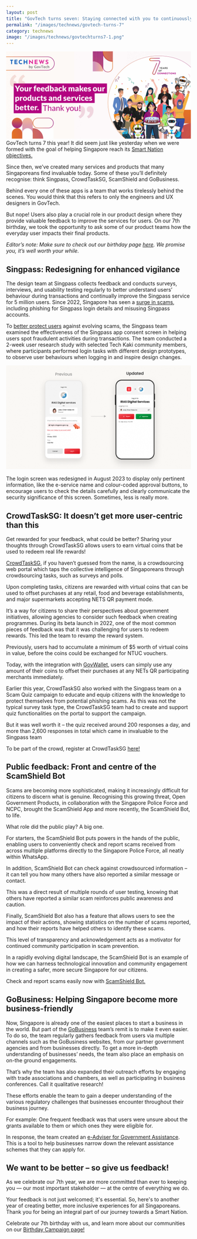 ```yaml
---
layout: post
title: "GovTech turns seven: Staying connected with you to continuously improve our services"
permalink: "/images/technews/govtech-turns-7"
category: technews
image: "/images/technews/govtechturns7-1.png"
---
```


![Thank you!](/images/technews/govtechturns7-1.png)
GovTech turns 7 this year! It did seem just like yesterday when we were formed with the goal of helping Singapore reach its [Smart Nation objectives.](https://www.tech.gov.sg/who-we-are/our-role/)

Since then, we’ve created many services and products that many Singaporeans find invaluable today. Some of these you’ll definitely recognise: think Singpass, CrowdTaskSG, ScamShield and GoBusiness. 

Behind every one of these apps is a team that works tirelessly behind the scenes. You would think that this refers to only the engineers and UX designers in GovTech. 

But nope! Users also play a crucial role in our product design where they provide valuable feedback to improve the services for users.
On our 7th birthday, we took the opportunity to ask some of our product teams how the everyday user impacts their final products. 

*Editor’s note: Make sure to check out our birthday page [here](https://www.tech.gov.sg/govtechturns7/). We promise you, it’s well worth your while.*

## Singpass: Redesigning for enhanced vigilance 
The design team at Singpass collects feedback and conducts surveys, interviews, and usability testing regularly to better understand users’ behaviour during transactions and continually improve the Singpass service for 5 million users.
Since 2022, Singapore has seen a [surge in scams](https://www.police.gov.sg/media-room/news/20221002_advisory_on_phishing_scams_involving_singpass), including phishing for Singpass login details and misusing Singpass accounts. 

To [better protect users](https://www.singpass.gov.sg/main/security/) against evolving scams, the Singpass team examined the effectiveness of the Singpass app consent screen in helping users spot fraudulent activities during transactions.
The team conducted a 2-week user research study with selected Tech Kaki community members, where participants performed login tasks with different design prototypes, to observe user behaviours when logging in and inspire design changes.

![Singpass login screen](/images/technews/govtechturns7-2.png)

The login screen was redesigned in August 2023 to display only pertinent information, like the e-service name and colour-coded approval buttons, to encourage users to check the details carefully and clearly communicate the security significance of this screen. Sometimes, less is really more.


## CrowdTaskSG: It doesn’t get more user-centric than this
Get rewarded for your feedback, what could be better? Sharing your thoughts through CrowdTaskSG allows users to earn virtual coins that be used to redeem real life rewards!

[CrowdTaskSG](www.crowdtasksg.gov.sg), if you haven’t guessed from the name, is a crowdsourcing web portal which taps the collective intelligence of Singaporeans through crowdsourcing tasks, such as surveys and polls. 

Upon completing tasks, citizens are rewarded with virtual coins that can be used to offset purchases at any retail, food and beverage establishments, and major supermarkets accepting NETS QR payment mode.

It’s a way for citizens to share their perspectives about government initiatives, allowing agencies to consider such feedback when creating programmes.
During its beta launch in 2022, one of the most common pieces of feedback was that it was challenging for users to redeem rewards. This led the team to revamp the reward system. 

Previously, users had to accumulate a minimum of $5 worth of virtual coins in value, before the coins could be exchanged for NTUC vouchers. 

Today, with the integration with [GovWallet](https://www.wallet.gov.sg/), users can simply use any amount of their coins to offset their purchases at any NETs QR participating merchants immediately.

Earlier this year, CrowdTaskSG also worked with the Singpass team on a Scam Quiz campaign to educate and equip citizens with the knowledge to protect themselves from potential phishing scams. 
As this was not the typical survey task type, the CrowdTaskSG team had to create and support quiz functionalities on the portal to support the campaign. 

But it was well worth it – the quiz received around 200 responses a day, and more than 2,600 responses in total which came in invaluable to the Singpass team  

To be part of the crowd, register at CrowdTaskSG [here!](www.crowdtasksg.gov.sg)


## Public feedback: Front and centre of the ScamShield Bot
Scams are becoming more sophisticated, making it increasingly difficult for citizens to discern what is genuine. Recognising this growing threat, Open Government Products, in collaboration with the Singapore Police Force and NCPC, brought the ScamShield App and more recently, the ScamShield Bot, to life.

What role did the public play? A big one. 

For starters, the ScamShield Bot puts powers in the hands of the public, enabling users to conveniently check and report scams received from across multiple platforms directly to the Singapore Police Force, all neatly within WhatsApp. 

In addition, ScamShield Bot can check against crowdsourced information – it can tell you how many others have also reported a similar message or contact.  

This was a direct result of multiple rounds of user testing, knowing that others have reported a similar scam reinforces public awareness and caution.

Finally, ScamShield Bot also has a feature that allows users to see the impact of their actions, showing statistics on the number of scams reported, and how their reports have helped others to identify these scams.

This level of transparency and acknowledgement acts as a motivator for continued community participation in scam prevention.

In a rapidly evolving digital landscape, the ScamShield Bot is an example of how we can harness technological innovation and community engagement in creating a safer, more secure Singapore for our citizens.

Check and report scams easily now with [ScamShield Bot.](https://go.gov.sg/scamshield-bot)

## GoBusiness: Helping Singapore become more business-friendly 
Now, Singapore is already one of the easiest places to start a business in the world. But part of the [GoBusiness](https://www.gobusiness.gov.sg/) team’s remit is to make it even easier. 
To do so, the team regularly gathers feedback from users via multiple channels such as the GoBusiness websites, from our partner government agencies and from businesses directly. 
To get a more in-depth understanding of businesses’ needs, the team also place an emphasis on on-the ground engagements.  

That’s why the team has also expanded their outreach efforts by engaging with trade associations and chambers, as well as participating in business conferences. Call it qualitative research!

These efforts enable the team to gain a deeper understanding of the various regulatory challenges that businesses encounter throughout their business journey.

For example: One frequent feedback was that users were unsure about the grants available to them or which ones they were eligible for. 

In response, the team created an [e-Adviser for Government Assistance](https://www.gobusiness.gov.sg/gov-assist/#:~:text=Find%20out%20with%20e%2DAdviser,needs%20to%20get%20our%20recommendations.). This is a tool to help businesses narrow down the relevant assistance schemes that they can apply for.


## We want to be better – so give us feedback! 
As we celebrate our 7th year, we are more committed than ever to keeping you — our most important stakeholder — at the centre of everything we do. 

Your feedback is not just welcomed; it's essential. So, here's to another year of creating better, more inclusive experiences for all Singaporeans. 
Thank you for being an integral part of our journey towards a Smart Nation. 

Celebrate our 7th birthday with us, and learn more about our communities on our [Birthday Campaign page!](https://www.tech.gov.sg/govtechturns7/)

